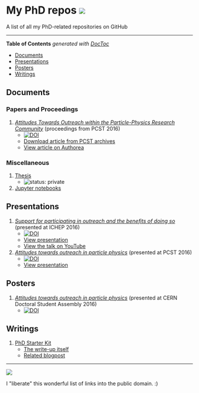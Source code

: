 # My PhD repos ![](https://img.shields.io/badge/USE-%E2%91%82%20THE%20FORKS%20%E2%91%82-green.svg)

A list of all my PhD-related repositories on GitHub

---

<!-- START doctoc generated TOC please keep comment here to allow auto update -->
<!-- DON'T EDIT THIS SECTION, INSTEAD RE-RUN doctoc TO UPDATE -->
**Table of Contents**  *generated with [DocToc](https://github.com/thlorenz/doctoc)*

- [Documents](#documents)
- [Presentations](#presentations)
- [Posters](#posters)
- [Writings](#writings)

<!-- END doctoc generated TOC please keep comment here to allow auto update -->

## Documents

### Papers and Proceedings

1. [*Attitudes Towards Outreach within the Particle-Physics Research Community*](https://github.com/RaoOfPhysics/201607_PCST-Proceedings) (proceedings from PCST 2016)
    - [![DOI](https://zenodo.org/badge/doi/10.5281/zenodo.60214.svg)](http://dx.doi.org/10.5281/zenodo.60214)
    - [Download article from PCST archives](http://www.pcst.co/papers/view/292)
    - [View article on Authorea](https://www.authorea.com/users/8205/articles/116704/_show_article)

### Miscellaneous

1. [Thesis](https://github.com/RaoOfPhysics/Thesis)
    - ![status: private](https://img.shields.io/badge/status-private-red.svg)
2. [Jupyter notebooks](https://github.com/RaoOfPhysics/phd-notebooks)

## Presentations

1. [*Support for participating in outreach and the benefits of doing so*](https://github.com/RaoOfPhysics/201608_ICHEP/) (presented at ICHEP 2016)
    - [![DOI](https://zenodo.org/badge/doi/10.5281/zenodo.59928.svg)](http://dx.doi.org/10.5281/zenodo.59928)
    - [View presentation](https://via.hypothes.is/https://raoofphysics.github.io/201608_ICHEP/)
    - [View the talk on YouTube](https://www.youtube.com/watch?v=ZavZon1LUbU)
2. [*Attitudes towards outreach in particle physics*](https://github.com/RaoOfPhysics/201604_PCST) (presented at PCST 2016)
    - [![DOI](https://zenodo.org/badge/doi/10.5281/zenodo.50791.svg)](http://dx.doi.org/10.5281/zenodo.50791)
    - [View presentation](https://via.hypothes.is/https://raoofphysics.github.io/201604_PCST/)

## Posters

1. [*Attitudes towards outreach in particle physics*](https://github.com/RaoOfPhysics/201605_CERN-DSA) (presented at CERN Doctoral Student Assembly 2016)
    - [![DOI](https://zenodo.org/badge/doi/10.5281/zenodo.51285.svg)](http://dx.doi.org/10.5281/zenodo.51285)

## Writings

1. [PhD Starter Kit](https://github.com/RaoOfPhysics/phd-starter-kit)
    - [The write-up itself](http://raoofphysics.github.io/phd-starter-kit)
    - [Related blogpost](http://achintyarao.in/2014/12/phdchat/)

---

[![](https://img.shields.io/badge/Licence-CC0-green.svg)](https://creativecommons.org/publicdomain/zero/1.0/)

I "liberate" this wonderful list of links into the public domain. :)
